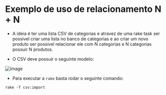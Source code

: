 # Exemplo de uso de relacionamento N + N

- A ideia é ter uma lista CSV de categorias e atravez de uma rake task ser possivel criar uma lista no banco de categorias e ao criar um novo produto ser possivel relacionar ele com N categorias e N categorias possuir N produtos.

- O CSV deve possuir o seguinte modelo:

![image](https://user-images.githubusercontent.com/13730504/168841558-690aeba3-5f4c-490c-ac34-521d504e7519.png)

- Para executar a `rake` basta rodar o seguinte comando:

`rake -T csv:import`

